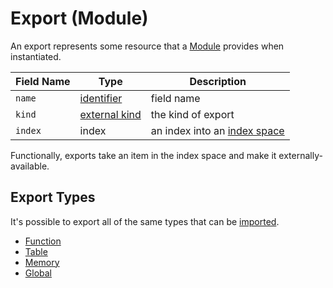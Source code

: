 [Module]: ./index.md
[identifier]: ./
[identifier]: ./
[external kind]: ./
[index space]: ../general/index-space.md

[Function]: ./function.md
[Table]: ./table.md
[Memory]: ./memory.md
[Global]: ./global.md

# Export (Module)

An export represents some resource that a [Module] provides when instantiated. 

| Field Name      | Type               | Description                             |
| --------------- | ------------------ | --------------------------------------- |
| `name`          | [identifier]       | field name                              |
| `kind`          | [external kind]    | the kind of export                      |
| `index`         | index              | an index into an [index space]          |

Functionally, exports take an item in the index space and make it externally-available.

## Export Types

It's possible to export all of the same types that can be [imported](./import.md#import-types).

* [Function]
* [Table]
* [Memory]
* [Global]

